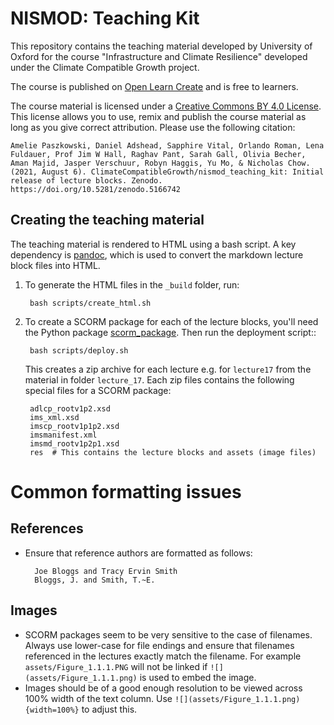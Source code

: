 # NISMOD: Teaching Kit

This repository contains the teaching material developed by University of Oxford
for the course "Infrastructure and Climate Resilience" developed under the
Climate Compatible Growth project.

The course is published on [Open Learn Create](https://www.open.edu/openlearncreate/course/view.php?id=7243)
and is free to learners.

The course material is licensed under a [Creative Commons BY 4.0 License](https://creativecommons.org/licenses/by/4.0).
This license allows you to use, remix and publish the course material as long as you give correct
attribution.  Please use the following citation:

    Amelie Paszkowski, Daniel Adshead, Sapphire Vital, Orlando Roman, Lena Fuldauer, Prof Jim W Hall, Raghav Pant, Sarah Gall, Olivia Becher, Aman Majid, Jasper Verschuur, Robyn Haggis, Yu Mo, & Nicholas Chow. (2021, August 6). ClimateCompatibleGrowth/nismod_teaching_kit: Initial release of lecture blocks. Zenodo. https://doi.org/10.5281/zenodo.5166742

## Creating the teaching material

The teaching material is rendered to HTML using a bash script.
A key dependency is [pandoc](https://pandoc.org/), which is used to convert the markdown lecture block files into HTML.

1. To generate the HTML files in the `_build` folder, run:

        bash scripts/create_html.sh

2. To create a SCORM package for each of the lecture blocks, you'll need the Python package [scorm_package](https://github.com/ClimateCompatibleGrowth/scorm_package). Then run the deployment script::

        bash scripts/deploy.sh

    This creates a zip archive for each lecture e.g. for `lecture17` from the material in folder `lecture_17`.
    Each zip files contains the following special files for a SCORM package:

        adlcp_rootv1p2.xsd
        ims_xml.xsd
        imscp_rootv1p1p2.xsd
        imsmanifest.xml
        imsmd_rootv1p2p1.xsd
        res  # This contains the lecture blocks and assets (image files)

# Common formatting issues

## References

- Ensure that reference authors are formatted as follows:

        Joe Bloggs and Tracy Ervin Smith
        Bloggs, J. and Smith, T.~E.

## Images

- SCORM packages seem to be very sensitive to the case of filenames.
  Always use lower-case for file endings and ensure that filenames referenced in the lectures exactly match the filename.
  For example `assets/Figure_1.1.1.PNG` will not be linked if `![](assets/Figure_1.1.1.png)` is used to embed the image.
- Images should be of a good enough resolution to be viewed across 100% width of the text column.
  Use `![](assets/Figure_1.1.1.png){width=100%}` to adjust this.
